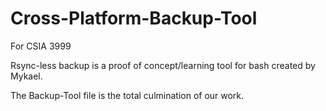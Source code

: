 # Cross-Platform-Backup-Tool
For CSIA 3999


Rsync-less backup is a proof of concept/learning tool for bash created by Mykael.


The Backup-Tool file is the total culmination of our work.
